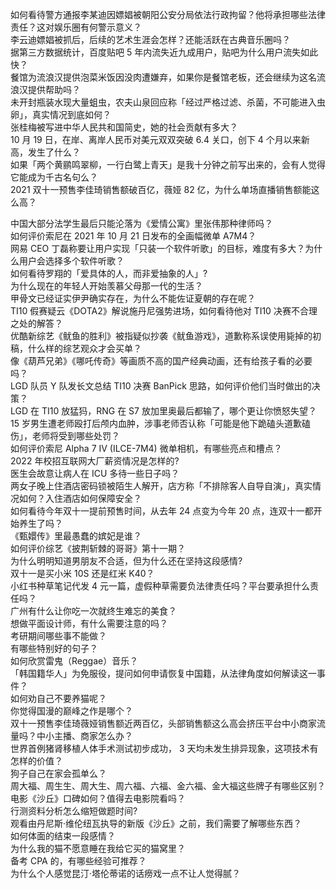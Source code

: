 如何看待警方通报李某迪因嫖娼被朝阳公安分局依法行政拘留？他将承担哪些法律责任？这对娱乐圈有何警示意义？  
李云迪嫖娼被抓后，后续的艺术生涯会怎样？还能活跃在古典音乐圈吗？  
据第三方数据统计，百度贴吧 5 年内流失近九成用户，贴吧为什么用户流失如此快？  
餐馆为流浪汉提供泡菜米饭因没肉遭嫌弃，如果你是餐馆老板，还会继续为这名流浪汉提供帮助吗？  
未开封瓶装水现大量蛆虫，农夫山泉回应称「经过严格过滤、杀菌，不可能进入虫卵」，真实情况到底如何？  
张桂梅被写进中华人民共和国简史，她的社会贡献有多大？  
10 月 19 日，在岸、离岸人民币对美元双双突破 6.4 关口，创下 4 个月以来新高，发生了什么？  
如果「两个黄鹂鸣翠柳，一行白鹭上青天」是我十分钟之前写出来的，会有人觉得它能成为千古名句么？  
2021 双十一预售李佳琦销售额破百亿，薇娅 82 亿，为什么单场直播销售额能这么高？
  
中国大部分法学生最后只能沦落为《爱情公寓》里张伟那种律师吗？  
如何评价索尼在 2021 年 10 月 21 日发布的全画幅微单 A7M4？  
网易 CEO 丁磊称要让用户实现「只装一个软件听歌」的目标，难度有多大？为什么用户会选择多个软件听歌？  
如何看待罗翔的「爱具体的人，而非爱抽象的人」?  
为什么现在的年轻人开始羡慕父母那一代的生活？  
甲骨文已经证实伊尹确实存在，为什么不能佐证夏朝的存在呢？  
TI10 假赛疑云《DOTA2》解说施丹尼强势进场，如何看待他对 TI10 决赛不合理之处的解答？  
优酷新综艺《鱿鱼的胜利》被指疑似抄袭《鱿鱼游戏》，道歉称系误使用毙掉的初稿，什么样的综艺观众才会买单？  
像《葫芦兄弟》《哪吒传奇》等画质不高的国产经典动画，还有给孩子看的必要吗？  
LGD 队员 Y 队发长文总结 TI10 决赛 BanPick 思路，如何评价他们当时做出的决策？  
LGD 在 TI10 放猛犸，RNG 在 S7 放加里奥最后都输了，哪个更让你愤怒失望？  
15 岁男生遭老师殴打后颅内血肿，涉事老师否认称「可能是他下跪磕头道歉磕伤」，老师将受到哪些处罚？  
如何评价索尼 Alpha 7 IV (ILCE-7M4) 微单相机，有哪些亮点和槽点？  
2022 年校招互联网大厂薪资情况是怎样的?  
医生会故意让病人在 ICU 多待一些日子吗？  
两女子晚上住酒店密码锁被陌生人解开，店方称「不排除客人自导自演」，真实情况如何？入住酒店如何保障安全？  
如何看待今年双十一提前预售时间，从去年 24 点变为今年 20 点，连双十一都开始养生了吗？  
《甄嬛传》里最愚蠢的嫔妃是谁？  
如何评价综艺《披荆斩棘的哥哥》第十一期？  
为什么明明知道男朋友不合适，但为什么还在坚持这段感情?  
双十一是买小米 10S 还是红米 K40？  
小红书种草笔记代发 4 元一篇，虚假种草需要负法律责任吗？平台要承担什么责任吗？  
广州有什么让你吃一次就终生难忘的美食？  
想做平面设计师，有什么需要注意的吗？  
考研期间哪些事不能做？  
有哪些特别好的句子？  
如何欣赏雷鬼（Reggae）音乐？  
「韩国籍华人」为免服役，提问如何申请恢复中国籍，从法律角度如何解读这一事件？  
如何劝自己不要养猫呢？  
你觉得国漫的巅峰之作是哪个？  
双十一预售李佳琦薇娅销售额近两百亿，头部销售额这么高会挤压平台中小商家流量吗？中小主播、商家怎么办？  
世界首例猪肾移植人体手术测试初步成功， 3 天均未发生排异现象，这项技术有怎样的价值？  
狗子自己在家会孤单么？  
周大福、周生生、周大生、周六福、六福、金六福、金大福这些牌子有哪些区别？  
电影《沙丘》口碑如何？值得去电影院看吗？  
行测资料分析怎么缩短做题时间?  
观看由丹尼斯·维伦纽瓦执导的新版《沙丘》之前，我们需要了解哪些东西？  
如何体面的结束一段感情？  
为什么我的猫不愿意睡在我给它买的猫窝里？  
备考 CPA 的，有哪些经验可推荐？  
为什么个人感觉昆汀·塔伦蒂诺的话痨戏一点不让人觉得腻？  
